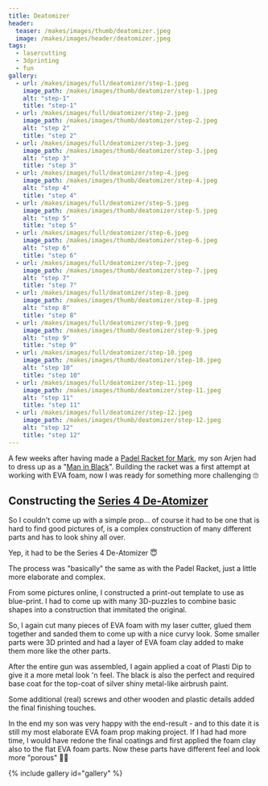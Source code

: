 ```yaml
---
title: Deatomizer
header:
  teaser: /makes/images/thumb/deatomizer.jpeg
  image: /makes/images/header/deatomizer.jpeg
tags:
  - lasercutting
  - 3dprinting
  - fun
gallery:
  - url: /makes/images/full/deatomizer/step-1.jpeg
    image_path: /makes/images/thumb/deatomizer/step-1.jpeg
    alt: "step-1"
    title: "step-1"
  - url: /makes/images/full/deatomizer/step-2.jpeg
    image_path: /makes/images/thumb/deatomizer/step-2.jpeg
    alt: "step 2"
    title: "step 2"
  - url: /makes/images/full/deatomizer/step-3.jpeg
    image_path: /makes/images/thumb/deatomizer/step-3.jpeg
    alt: "step 3"
    title: "step 3"
  - url: /makes/images/full/deatomizer/step-4.jpeg
    image_path: /makes/images/thumb/deatomizer/step-4.jpeg
    alt: "step 4"
    title: "step 4"
  - url: /makes/images/full/deatomizer/step-5.jpeg
    image_path: /makes/images/thumb/deatomizer/step-5.jpeg
    alt: "step 5"
    title: "step 5"
  - url: /makes/images/full/deatomizer/step-6.jpeg
    image_path: /makes/images/thumb/deatomizer/step-6.jpeg
    alt: "step 6"
    title: "step 6"
  - url: /makes/images/full/deatomizer/step-7.jpeg
    image_path: /makes/images/thumb/deatomizer/step-7.jpeg
    alt: "step 7"
    title: "step 7"
  - url: /makes/images/full/deatomizer/step-8.jpeg
    image_path: /makes/images/thumb/deatomizer/step-8.jpeg
    alt: "step 8"
    title: "step 8"
  - url: /makes/images/full/deatomizer/step-9.jpeg
    image_path: /makes/images/thumb/deatomizer/step-9.jpeg
    alt: "step 9"
    title: "step 9"
  - url: /makes/images/full/deatomizer/step-10.jpeg
    image_path: /makes/images/thumb/deatomizer/step-10.jpeg
    alt: "step 10"
    title: "step 10"
  - url: /makes/images/full/deatomizer/step-11.jpeg
    image_path: /makes/images/thumb/deatomizer/step-11.jpeg
    alt: "step 11"
    title: "step 11"
  - url: /makes/images/full/deatomizer/step-12.jpeg
    image_path: /makes/images/thumb/deatomizer/step-12.jpeg
    alt: "step 12"
    title: "step 12"
---
```


A few weeks after having made a [Padel Racket for Mark](Padel-racket), my son Arjen had to dress up as a "[Man in Black](https://www.imdb.com/title/tt0119654/)". Building the racket was a first attempt at working with EVA foam, now I was ready for something more challenging 🙄

## Constructing the [Series 4 De-Atomizer](https://meninblack.fandom.com/wiki/Series_4_De-Atomizer)

So I couldn't come up with a simple prop... of course it had to be one that is hard to find good pictures of, is a complex construction of many different parts and has to look shiny all over.

Yep, it had to be the Series 4 De-Atomizer 😇

The process was "basically" the same as with the Padel Racket, just a little more elaborate and complex.

From some pictures online, I constructed a print-out template to use as blue-print. I had to come up with many 3D-puzzles to combine basic shapes into a construction that immitated the original.

So, I again cut many pieces of EVA foam with my laser cutter, glued them together and sanded them to come up with a nice curvy look. Some smaller parts were 3D printed and had a layer of EVA foam clay added to make them more like the other parts.

After the entire gun was assembled, I again applied a coat of Plasti Dip to give it a more metal look 'n feel. The black is also the perfect and required base coat for the top-coat of silver shiny metal-like airbrush paint.

Some additional (real) screws and other wooden and plastic details added the final finishing touches.

In the end my son was very happy with the end-result - and to this date it is still my most elaborate EVA foam prop making project. If I had had more time, I would have redone the final coatings and first applied the foam clay also to the flat EVA foam parts. Now these parts have different feel and look more "porous" 🤷‍♂️

{% include gallery id="gallery" %}
